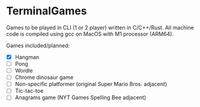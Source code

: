 # TerminalGames
Games to be played in CLI (1 or 2 player) written in C/C++/Rust. All machine code is compiled using *gcc* on MacOS with M1 processor (ARM64).

Games included/planned:
 - [x] Hangman
 - [ ] Pong
 - [ ] Wordle
 - [ ] Chrome dinosaur game
 - [ ] Non-specific platformer (original Super Mario Bros. adjacent)
 - [ ] Tic-tac-toe
 - [ ] Anagrams game (NYT Games Spelling Bee adjacent)
